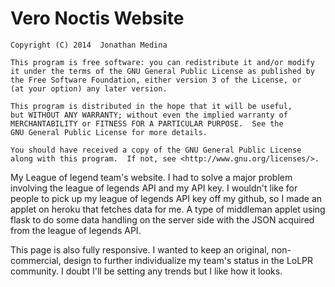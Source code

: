 Vero Noctis Website
================

    Copyright (C) 2014  Jonathan Medina

    This program is free software: you can redistribute it and/or modify
    it under the terms of the GNU General Public License as published by
    the Free Software Foundation, either version 3 of the License, or
    (at your option) any later version.

    This program is distributed in the hope that it will be useful,
    but WITHOUT ANY WARRANTY; without even the implied warranty of
    MERCHANTABILITY or FITNESS FOR A PARTICULAR PURPOSE.  See the
    GNU General Public License for more details.

    You should have received a copy of the GNU General Public License
    along with this program.  If not, see <http://www.gnu.org/licenses/>.



My League of legend team's website. I had to solve a major problem involving the league of legends API and my API key. I wouldn't like for people to pick up my league of legends API key off my github, so I made an applet on heroku that fetches data for me. A type of middleman applet using flask to do some data handling on the server side with the JSON acquired from the league of legends API.

This page is also fully responsive. I wanted to keep an original, non-commercial, design to further individualize my team's status in the LoLPR community. I doubt I'll be setting any trends but I like how it looks.
